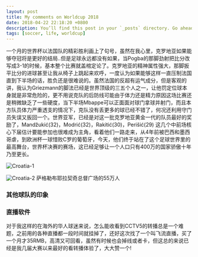 ```yaml
---
layout: post
title: My comments on Worldcup 2018
date: 2018-04-22 22:18:20 +0800
description: You’ll find this post in your `_posts` directory. Go ahead and edit it and re-build the site to see your changes. # Add post description (optional)
tags: [soccer, life, worldcup]
---
```


一个月的世界杯以法国队的精彩胜利画上了句号，虽然在我心里，克罗地亚如果能够夺冠将是更好的结局..但是足球永远都没有如果，当Pogba的那脚劲射把比分改写成3-1的时候，基本整个比赛就盖棺定论了。克罗地亚的精神属性强大，那脚扳平比分的进球甚至让我从椅子上跳起来欢呼，一度认为如果能够这样一直压制法国直到下半场的话，胜负还是很难说的。虽然法国的反超有运气成分，但是客观的讲，我认为Griezmann的脚法已经是世界顶级的三五个人之一，让他罚定位球本身就是非常危险的，更不用说克队的后防线可能由于体力还是精力原因这场比赛还是稍微缺乏了一些硬度，当下半场Mbappe可以正面面对球门拿球并射门，而且本方队员体力严重透支的情况下，克队没有丢更多的球已经不错了，何况还利用守门员失误又扳回一个。世界亚军，已经是对这一批克罗地亚黄金一代的队员最好的奖励了，Mandžukić(32)，Modrić(32)，Rakitić(30)，Perišić(29) 这几个中前场核心下届估计要能参加也很难成为主角，看着他们一路走来，从4年前被巴西和墨西哥虐，到欧洲杯一球惜败C罗的葡萄牙，今天，他们终于站在了这个足球世界里的最高舞台，世界杯决赛的赛场，这已经足够让一个人口只有400万的国家骄傲十年乃至更长。

![Croatia-1]({{site.baseurl}}/assets/img/worldcup1.jpeg)

![Croatia-2]({{site.baseurl}}/assets/img/worldcup2.jpeg)
萨格勒布耶拉契奇总督广场的55万人

### 其他球队的印象


### 直播软件
对于我这样的在海外的华人球迷来说，怎么能收看到CCTV5的转播总是一个难题，之前用的各种直播都一段时间就挂掉了，还好这次找了一个叫飞流直播，买了一个月才35RMB，高清又可回看，虽然有时候也会掉线或者卡，但这总的来说已经是我几届大赛以来最好的看转播体验了，大大赞一个!
